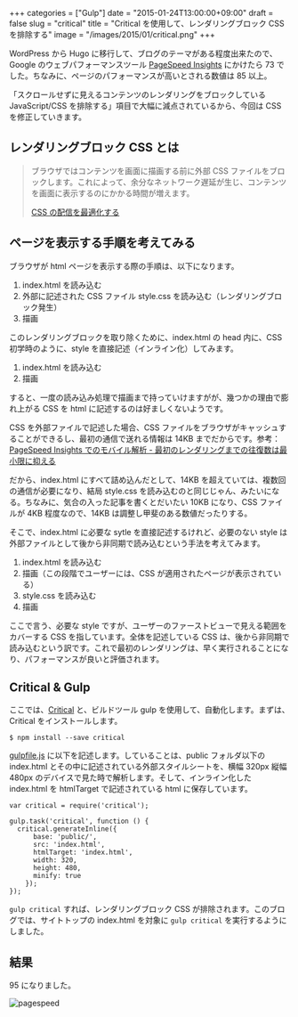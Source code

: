 +++
categories = ["Gulp"]
date = "2015-01-24T13:00:00+09:00"
draft = false
slug = "critical"
title = "Critical を使用して、レンダリングブロック CSS を排除する"
image = "/images/2015/01/critical.png"
+++

WordPress から Hugo に移行して、ブログのテーマがある程度出来たので、Google のウェブパフォーマンスツール [PageSpeed Insights](http://developers.google.com/speed/pagespeed/insights/) にかけたら 73 でした。ちなみに、ページのパフォーマンスが高いとされる数値は 85 以上。

「スクロールせずに見えるコンテンツのレンダリングをブロックしている JavaScript/CSS を排除する」項目で大幅に減点されているから、今回は CSS を修正していきます。

## レンダリングブロック CSS とは

> ブラウザではコンテンツを画面に描画する前に外部 CSS ファイルをブロックします。これによって、余分なネットワーク遅延が生じ、コンテンツを画面に表示するのにかかる時間が増えます。
> 
> [CSS の配信を最適化する](https://developers.google.com/speed/docs/insights/OptimizeCSSDelivery)

## ページを表示する手順を考えてみる

ブラウザが html ページを表示する際の手順は、以下になります。

1. index.html を読み込む
1. 外部に記述された CSS ファイル style.css を読み込む（レンダリングブロック発生）
1. 描画

このレンダリングブロックを取り除くために、index.html の head 内に、CSS 初学時のように、style を直接記述（インライン化）してみます。

1. index.html を読み込む
1. 描画

すると、一度の読み込み処理で描画まで持っていけますがが、幾つかの理由で膨れ上がる CSS を html に記述するのは好ましくないようです。

CSS を外部ファイルで記述した場合、CSS ファイルをブラウザがキャッシュすることができるし、最初の通信で送れる情報は 14KB までだからです。参考：[PageSpeed Insights でのモバイル解析 - 最初のレンダリングまでの往復数は最小限に抑える](https://developers.google.com/speed/docs/insights/mobile?hl=ja)

だから、index.html にすべて詰め込んだとして、14KB を超えていては、複数回の通信が必要になり、結局 style.css を読み込むのと同じじゃん、みたいになる。ちなみに、気合の入った記事を書くとだいたい 10KB になり、CSS ファイルが 4KB 程度なので、14KB は調整し甲斐のある数値だったりする。

そこで、index.html に必要な sytle を直接記述するけれど、必要のない style は外部ファイルとして後から非同期で読み込むという手法を考えてみます。

1. index.html を読み込む
2. 描画（この段階でユーザーには、CSS が適用されたページが表示されている）
3. style.css を読み込む
4. 描画

ここで言う、必要な style ですが、ユーザーのファーストビューで見える範囲をカバーする CSS を指しています。全体を記述している CSS は、後から非同期で読み込むという訳です。これで最初のレンダリングは、早く実行されることになり、パフォーマンスが良いと評価されます。

## Critical & Gulp

ここでは、[Critical](https://github.com/addyosmani/critical) と、ビルドツール gulp を使用して、自動化します。まずは、Critical をインストールします。

	$ npm install --save critical

[gulpfile.js](https://github.com/rakuishi/rakuishi.com/blob/master/gulpfile.js) に以下を記述します。していることは、public フォルダ以下の index.html とその中に記述されている外部スタイルシートを、横幅 320px 縦幅 480px のデバイスで見た時で解析します。そして、インライン化した index.html を htmlTarget で記述されている html に保存しています。

	var critical = require('critical');

	gulp.task('critical', function () {
	  critical.generateInline({
	      base: 'public/',
	      src: 'index.html',
	      htmlTarget: 'index.html',
	      width: 320,
	      height: 480,
	      minify: true
	    });
	});

`gulp critical` すれば、レンダリングブロック CSS が排除されます。このブログでは、サイトトップの index.html を対象に `gulp critical` を実行するようにしました。

## 結果

95 になりました。

![pagespeed](/images/2015/01/pagespeed.jpg)
